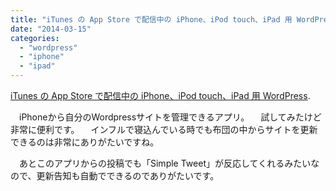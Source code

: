 ```yaml
---
title: "iTunes の App Store で配信中の iPhone、iPod touch、iPad 用 WordPress"
date: "2014-03-15"
categories: 
  - "wordpress"
  - "iphone"
  - "ipad"
---
```


[iTunes の App Store で配信中の iPhone、iPod touch、iPad 用 WordPress](https://itunes.apple.com/jp/app/wordpress/id335703880?mt=8).

　iPhoneから自分のWordpressサイトを管理できるアプリ。 　試してみたけど非常に便利です。 　インフルで寝込んでいる時でも布団の中からサイトを更新できるのは非常にありがたいですね。

　あとこのアプリからの投稿でも「Simple Tweet」が反応してくれるみたいなので、更新告知も自動でできるのでありがたいです。
